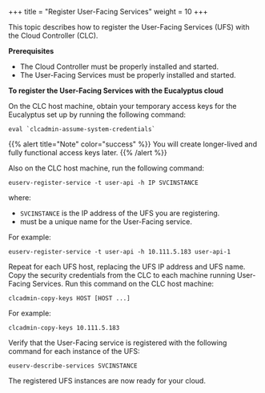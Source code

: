 +++
title = "Register User-Facing Services"
weight = 10
+++

This topic describes how to register the User-Facing Services (UFS) with the Cloud Controller (CLC).

**Prerequisites** 

* The Cloud Controller must be properly installed and started. 
* The User-Facing Services must be properly installed and started. 

**To register the User-Facing Services with the Eucalyptus cloud**

On the CLC host machine, obtain your temporary access keys for the Eucalyptus set up by running the following command: 

    eval `clcadmin-assume-system-credentials`

{{% alert title="Note" color="success" %}}
You will create longer-lived and fully functional access keys later. 
{{% /alert %}}

Also on the CLC host machine, run the following command: 

    euserv-register-service -t user-api -h IP SVCINSTANCE

where: 

* `SVCINSTANCE` is the IP address of the UFS you are registering. 
* must be a unique name for the User-Facing service.
 
For example: 

    euserv-register-service -t user-api -h 10.111.5.183 user-api-1

Repeat for each UFS host, replacing the UFS IP address and UFS name. Copy the security credentials from the CLC to each machine running User-Facing Services. Run this command on the CLC host machine: 

    clcadmin-copy-keys HOST [HOST ...]

For example: 

    clcadmin-copy-keys 10.111.5.183

Verify that the User-Facing service is registered with the following command for each instance of the UFS: 

    euserv-describe-services SVCINSTANCE

The registered UFS instances are now ready for your cloud. 

